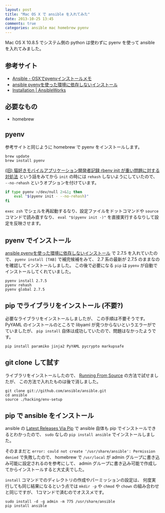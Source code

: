 ```yaml
---
layout: post
title: "Mac OS X で ansible を入れてみた"
date: 2013-10-25 13:45
comments: true
categories: ansible mac homebrew pyenv
---
```

Mac OS X 10.8.5 でシステム側の python は使わずに pyenv を使って ansible を入れてみました。

<!--more-->

## 参考サイト

* [Ansible - OSXでpyenvインストールメモ](http://qiita.com/ryurock/items/c4065da9f16c1f6248b7)
* [ansible pyenvを使った環境に依存しないインストール](http://qiita.com/yamasaki-masahide/items/0546b2b7770150394159)
* [Installation | AnsibleWorks](http://ansibleworks.com/docs/intro_installation.html)

## 必要なもの

* homebrew

## pyenv

参考サイトと同じように homebrew で pyenv をインストールします。

```
brew update
brew install pyenv
```

[(旧) 猫好きモバイルアプリケーション開発者記録 rbenv init が重い問題に対する対処法](http://mobileapplication.blog.fc2.com/blog-entry-21.html)
という話をみてから `init` の時には `rehash` しないようにしていたので、
`--no-rehash` というオプションを付けています。

```bash https://github.com/znz/dot-shell/blob/master/profile.d/50pyenv.sh
if type pyenv >/dev/null 2>&1; then
    eval "$(pyenv init - --no-rehash)"
fi
```

`exec zsh` でシェルを再起動するなり、設定ファイルをドットコマンドや `source` コマンドで読み直すなり、
`eval "$(pyenv init -)"`
を直接実行するなりして設定を反映させます。

## pyenv でインストール

[ansible pyenvを使った環境に依存しないインストール](http://qiita.com/yamasaki-masahide/items/0546b2b7770150394159)
で 2.7.5 を入れていたので、
`pyenv install [TAB]`
で補完候補をみて、
2.7 系の最新が 2.7.5 のままなのを確認してインストールしました。
この後で必要になる `pip` は `pyenv` が自動でインストールしてくれていました。

```
pyenv install 2.7.5
pyenv rehash
pyenv global 2.7.5
```

## pip でライブラリをインストール (不要?)

必要なライブラリをインストールしましたが、
この手順は不要そうです。
PyYAML のインストールのところで libyaml が見つからないというエラーがでていましたが、
`pip install` 自体は成功していたので、問題はなかったようです。

```
pip install paramiko jinja2 PyYAML pycrypto markupsafe
```

## git clone して試す

ライブラリをインストールしたので、
[Running From Source](http://ansibleworks.com/docs/intro_installation.html#running-from-source)
の方法で試せましたが、
この方法で入れたものは後で消しました。

```
git clone git://github.com/ansible/ansible.git
cd ansible
source ./hacking/env-setup
```

## pip で ansible をインストール

ansible の
[Latest Releases Via Pip](http://ansibleworks.com/docs/intro_installation.html#latest-releases-via-pip)
で ansible 自体も pip でインストールできるとわかったので、
`sudo` なしの `pip install ansible` でインストールしました。

そのままだと
`error: could not create '/usr/share/ansible': Permission denied`
で失敗したので、
homebrew で `/usr/local` が admin グループに書き込み可能に設定されるのを参考にして、
admin グループに書き込み可能で作成してからインストールすると大丈夫でした。

`install` コマンドでのディレクトリの作成やパーミッションの設定は、
何度実行しても同じ結果になるという点では
`mkdir -p` や `chmod` や `chown` の組み合わせと同じですが、
1コマンドで済むのでオススメです。

```
sudo install -d -g admin -m 775 /usr/share/ansible
pip install ansible
```
